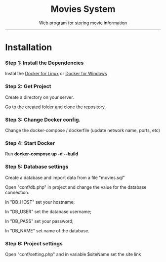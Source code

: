 <h1 align="center">Movies System</h1>
<p align="center">Web program for storing movie information</p>
<hr />

<h1>Installation</h1>

<h3>Step 1:  Install the Dependencies</h3>
<p>Instal the <a href="https://docs.docker.com/engine/install/ubuntu/">Docker for Linux</a> or <a href="https://docs.docker.com/desktop/install/windows-install/">Docker for Windows</a></p>

<h3>Step 2: Get Project</h3>
<p>Сreate a directory on your server.</p>
<p>Go to the created folder and clone the repository.</p>

<h3>Step 3: Change Docker config.</h3>
<p>Change the docker-compose / dockerfile (update network name, ports, etc)</p>

<h3>Step 4: Start Docker</h3>
<p>Run <b>docker-compose up -d --build</b></p>

<h3>Step 5: Database settings</h3>
<p>Create a database and import data from a file "movies.sql"</p>
<p>Open "conf/db.php" in project and change the value for the database connection:</p>
<p>In "DB_HOST" set your hostname;</p>
<p>In "DB_USER" set the database username;</p>
<p>In "DB_PASS" set your password;</p>
<p>In "DB_NAME" set name of the database.</p>

<h3>Step 6: Project settings</h3>
<p>Open "conf/setting.php" and in variable $siteName set the site link</p>